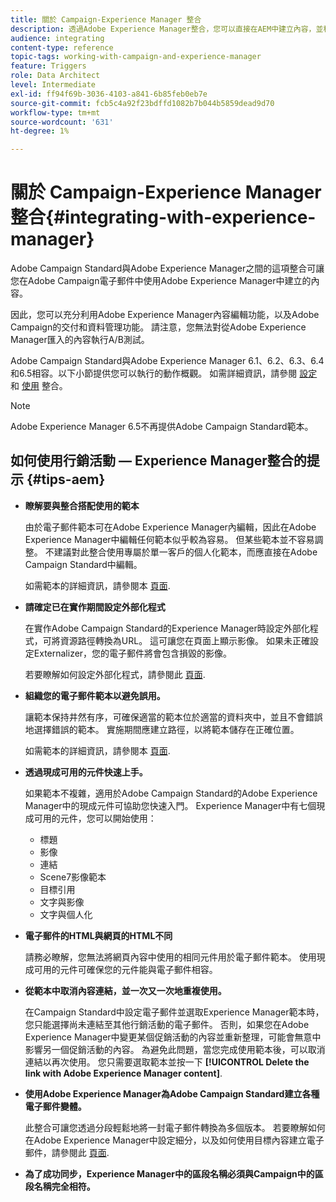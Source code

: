```yaml
---
title: 關於 Campaign-Experience Manager 整合
description: 透過Adobe Experience Manager整合，您可以直接在AEM中建立內容，並稍後在Adobe Campaign中使用。
audience: integrating
content-type: reference
topic-tags: working-with-campaign-and-experience-manager
feature: Triggers
role: Data Architect
level: Intermediate
exl-id: ff94f69b-3036-4103-a841-6b85feb0eb7e
source-git-commit: fcb5c4a92f23bdffd1082b7b044b5859dead9d70
workflow-type: tm+mt
source-wordcount: '631'
ht-degree: 1%

---
```


# 關於 Campaign-Experience Manager 整合{#integrating-with-experience-manager}

Adobe Campaign Standard與Adobe Experience Manager之間的這項整合可讓您在Adobe Campaign電子郵件中使用Adobe Experience Manager中建立的內容。

因此，您可以充分利用Adobe Experience Manager內容編輯功能，以及Adobe Campaign的交付和資料管理功能。 請注意，您無法對從Adobe Experience Manager匯入的內容執行A/B測試。

Adobe Campaign Standard與Adobe Experience Manager 6.1、6.2、6.3、6.4和6.5相容。以下小節提供您可以執行的動作概觀。 如需詳細資訊，請參閱 [設定](https://experienceleague.adobe.com/docs/experience-manager-65/administering/integration/campaignstandard.html) 和 [使用](https://experienceleague.adobe.com/docs/experience-manager-65/authoring/aem-adobe-campaign/campaign.html) 整合。

>[!NOTE]
>
> Adobe Experience Manager 6.5不再提供Adobe Campaign Standard範本。

## 如何使用行銷活動 — Experience Manager整合的提示 {#tips-aem}

* **瞭解要與整合搭配使用的範本**

  由於電子郵件範本可在Adobe Experience Manager內編輯，因此在Adobe Experience Manager中編輯任何範本似乎較為容易。 但某些範本並不容易調整。 不建議對此整合使用專屬於單一客戶的個人化範本，而應直接在Adobe Campaign Standard中編輯。

  如需範本的詳細資訊，請參閱本 [頁面](https://experienceleague.adobe.com/docs/experience-manager-65/developing/platform/templates/templates.html).

* **請確定已在實作期間設定外部化程式**

  在實作Adobe Campaign Standard的Experience Manager時設定外部化程式，可將資源路徑轉換為URL。 這可讓您在頁面上顯示影像。 如果未正確設定Externalizer，您的電子郵件將會包含損毀的影像。

  若要瞭解如何設定外部化程式，請參閱此 [頁面](https://experienceleague.adobe.com/docs/experience-manager-65/developing/platform/externalizer.html).

* **組織您的電子郵件範本以避免誤用。**

  讓範本保持井然有序，可確保適當的範本位於適當的資料夾中，並且不會錯誤地選擇錯誤的範本。 實施期間應建立路徑，以將範本儲存在正確位置。

  如需範本的詳細資訊，請參閱本 [頁面](https://experienceleague.adobe.com/docs/experience-manager-65/developing/platform/templates/templates.html#template-availability).

* **透過現成可用的元件快速上手。**

  如果範本不複雜，適用於Adobe Campaign Standard的Adobe Experience Manager中的現成元件可協助您快速入門。
Experience Manager中有七個現成可用的元件，您可以開始使用：

   * 標題
   * 影像
   * 連結
   * Scene7影像範本
   * 目標引用
   * 文字與影像
   * 文字與個人化

* **電子郵件的HTML與網頁的HTML不同**

  請務必瞭解，您無法將網頁內容中使用的相同元件用於電子郵件範本。 使用現成可用的元件可確保您的元件能與電子郵件相容。

* **從範本中取消內容連結，並一次又一次地重複使用。**

  在Campaign Standard中設定電子郵件並選取Experience Manager範本時，您只能選擇尚未連結至其他行銷活動的電子郵件。 否則，如果您在Adobe Experience Manager中變更某個促銷活動的內容並重新整理，可能會無意中影響另一個促銷活動的內容。
為避免此問題，當您完成使用範本後，可以取消連結以再次使用。 您只需要選取範本並按一下 **[!UICONTROL Delete the link with Adobe Experience Manager content]**.

* **使用Adobe Experience Manager為Adobe Campaign Standard建立各種電子郵件變體。**

  此整合可讓您透過分段輕鬆地將一封電子郵件轉換為多個版本。
若要瞭解如何在Adobe Experience Manager中設定細分，以及如何使用目標內容建立電子郵件，請參閱此 [頁面](https://experienceleague.adobe.com/docs/experience-manager-65/authoring/aem-adobe-campaign/target-adobe-campaign.html#setting-up-segmentation-in-aem).

* **為了成功同步，Experience Manager中的區段名稱必須與Campaign中的區段名稱完全相符。**
